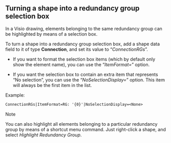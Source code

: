 ## Turning a shape into a redundancy group selection box

In a Visio drawing, elements belonging to the same redundancy group can be highlighted by means of a selection box.

To turn a shape into a redundancy group selection box, add a shape data field to it of type **Connection**, and set its value to “*ConnectionRGs*”.

- If you want to format the selection box items (which by default only show the element name), you can use the “*ItemFormat=*” option.

- If you want the selection box to contain an extra item that represents “No selection”, you can use the “*NoSelectionDisplay=*” option. This item will always be the first item in the list.

Example:

```txt
ConnectionRGs|ItemFormat=RG: '{0}'|NoSelectionDisplay=<None>
```

> [!NOTE]
> You can also highlight all elements belonging to a particular redundancy group by means of a shortcut menu command. Just right-click a shape, and select *Highlight Redundancy Group*.
>
